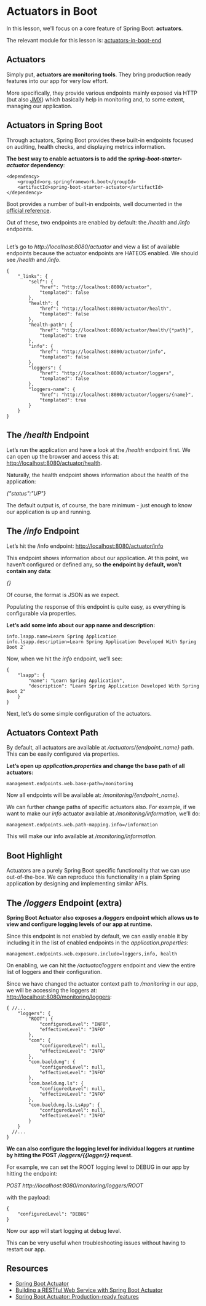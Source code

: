 # Actuators in Boot

In this lesson, we'll focus on a core feature of Spring Boot: **actuators**.

The relevant module for this lesson is: [actuators-in-boot-end](https://github.com/nbicocchi/spring-boot-course/tree/module3/actuators-in-boot-end)

## Actuators

Simply put, **actuators are monitoring tools**. They bring production ready features into our app for very low effort.

More specifically, they provide various endpoints mainly exposed via HTTP (but also [JMX](https://docs.oracle.com/javase/tutorial/jmx/overview/index.html)) which basically help in monitoring and, to some extent, managing our application.

## Actuators in Spring Boot

Through actuators, Spring Boot provides these built-in endpoints focused on auditing, health checks, and displaying metrics information.

**The best way to enable actuators is to add the _spring-boot-starter-actuator_ dependency**:

```
<dependency>
    <groupId>org.springframework.boot</groupId>
    <artifactId>spring-boot-starter-actuator</artifactId>
</dependency>
```

Boot provides a number of built-in endpoints, well documented in the [official reference](https://docs.spring.io/spring-boot/docs/current/reference/htmlsingle/#production-ready-endpoints).

Out of these, two endpoints are enabled by default: the _/health_ and _/info_ endpoints.

##

Let’s go to _http://localhost:8080/actuator_ and view a list of available endpoints because the actuator endpoints are HATEOS enabled. We should see _/health_ and _/info_.

```
{
    "_links": {
        "self": {
            "href": "http://localhost:8080/actuator",
            "templated": false
        },
        "health": {
            "href": "http://localhost:8080/actuator/health",
            "templated": false
        },
        "health-path": {
            "href": "http://localhost:8080/actuator/health/{*path}",
            "templated": true
        },
        "info": {
            "href": "http://localhost:8080/actuator/info",
            "templated": false
        },
        "loggers": {
            "href": "http://localhost:8080/actuator/loggers",
            "templated": false
        },
        "loggers-name": {
            "href": "http://localhost:8080/actuator/loggers/{name}",
            "templated": true
        }
    }
}
```

## The _/health_ Endpoint

Let’s run the application and have a look at the _/health_ endpoint first. We can open up the browser and access this at: [http://localhost:8080/actuator/health](http://localhost:8080/actuator/health).

Naturally, the health endpoint shows information about the health of the application:

_{"status":"UP"}_

The default output is, of course, the bare minimum - just enough to know our application is up and running.

## The _/info_ Endpoint

Let’s hit the /info endpoint: [http://localhost:8080/actuator/info](http://localhost:8080/actuator/info)

This endpoint shows information about our application. At this point, we haven’t configured or defined any, so **the endpoint by default, won’t contain any data**:

_{}_

Of course, the format is JSON as we expect.

Populating the response of this endpoint is quite easy, as everything is configurable via properties.

**Let’s add some info about our app name and description:**

```
info.lsapp.name=Learn Spring Application 
info.lsapp.description=Learn Spring Application Developed With Spring Boot 2`
```

Now, when we hit the _info_ endpoint, we’ll see:

```
{
    "lsapp": {
        "name": "Learn Spring Application",
        "description": "Learn Spring Application Developed With Spring Boot 2"
    }
}
```

Next, let’s do some simple configuration of the actuators.

## Actuators Context Path

By default, all actuators are available at _/actuators/{endpoint\_name}_ path. This can be easily configured via properties.

**Let’s open up _application.properties_ and change the base path of all actuators:**

```
management.endpoints.web.base-path=/monitoring
```

Now all endpoints will be available at: _/monitoring/{endpoint\_name}._

We can further change paths of specific actuators also. For example, if we want to make our _info_ actuator available at _/monitoring/information,_ we’ll do:

```
management.endpoints.web.path-mapping.info=/information
```

This will make our info available at _/monitoring/information._

## Boot Highlight

Actuators are a purely Spring Boot specific functionality that we can use out-of-the-box. We can reproduce this functionality in a plain Spring application by designing and implementing similar APIs.

## The _/loggers_ Endpoint (extra)

**Spring Boot Actuator also exposes a _/loggers_ endpoint which allows us to view and configure logging levels of our app at runtime.**

Since this endpoint is not enabled by default, we can easily enable it by including it in the list of enabled endpoints in the _application.properties_:

```
management.endpoints.web.exposure.include=loggers,info, health
```

On enabling, we can hit the _/actuator/loggers_ endpoint and view the entire list of loggers and their configuration.

Since we have changed the actuator context path to _/monitoring_ in our app, we will be accessing the loggers at: [http://localhost:8080/monitoring/loggers](http://localhost:8080/monitoring/loggers):

```
{ //...
    "loggers": {
        "ROOT": {
            "configuredLevel": "INFO",
            "effectiveLevel": "INFO"
        },
        "com": {
            "configuredLevel": null,
            "effectiveLevel": "INFO"
        },
        "com.baeldung": {
            "configuredLevel": null,
            "effectiveLevel": "INFO"
        },
        "com.baeldung.ls": {
            "configuredLevel": null,
            "effectiveLevel": "INFO"
        },
        "com.baeldung.ls.LsApp": {
            "configuredLevel": null,
            "effectiveLevel": "INFO"
        }
    }
  //...    
}
```

**We can also configure the logging level for individual loggers at runtime by hitting the POST _/loggers/{{logger}}_ request.**

For example, we can set the ROOT logging level to DEBUG in our app by hitting the endpoint:

_POST http://localhost:8080/monitoring/loggers/ROOT_

with the payload:

```
{
    "configuredLevel": "DEBUG"
}
```

Now our app will start logging at debug level.

This can be very useful when troubleshooting issues without having to restart our app.

## Resources
- [Spring Boot Actuator](https://www.baeldung.com/spring-boot-actuators)
- [Building a RESTful Web Service with Spring Boot Actuator](https://spring.io/guides/gs/actuator-service/)
- [Spring Boot Actuator: Production-ready features](https://docs.spring.io/spring-boot/docs/current/reference/htmlsingle/#production-ready)
